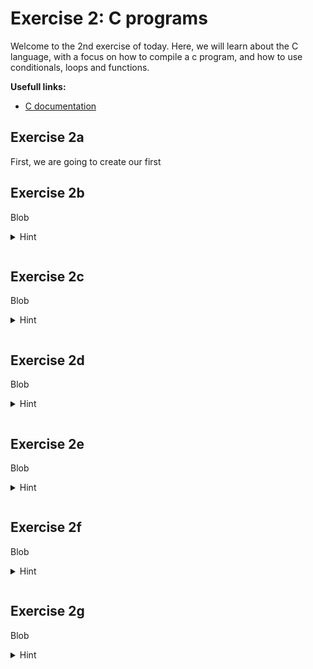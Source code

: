 # Exercise 2: C programs

Welcome to the 2nd exercise of today. Here, we will learn about the C language, with a focus on how to compile a c program, and how to use conditionals, loops and functions.

<b>Usefull links:</b>
* [C documentation](https://devdocs.io/c/)

## Exercise 2a
First, we are going to create our first 

## Exercise 2b
Blob <br> 
<details>
<summary>Hint</summary>
<i>Hint: </i>
</details>

``` 
```
## Exercise 2c
Blob <br> 
<details>
<summary>Hint</summary>
<i>Hint: </i>
</details>

``` 
```
## Exercise 2d
Blob <br> 
<details>
<summary>Hint</summary>
<i>Hint: </i>
</details>

``` 
```
## Exercise 2e
Blob <br> 
<details>
<summary>Hint</summary>
<i>Hint: </i>
</details>

``` 
```
## Exercise 2f
Blob <br> 
<details>
<summary>Hint</summary>
<i>Hint: </i>
</details>

``` 
```
## Exercise 2g
Blob <br> 
<details>
<summary>Hint</summary>
<i>Hint: </i>
</details>

``` 
```
